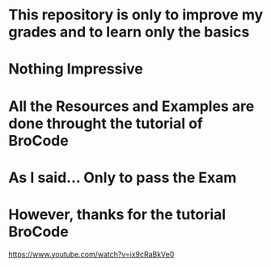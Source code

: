 # This repository is only to improve my grades and to learn only the basics
# Nothing Impressive
# All the Resources and Examples are done throught the tutorial of BroCode
# As I said... Only to pass the Exam
# However, thanks for the tutorial BroCode
https://www.youtube.com/watch?v=ix9cRaBkVe0
